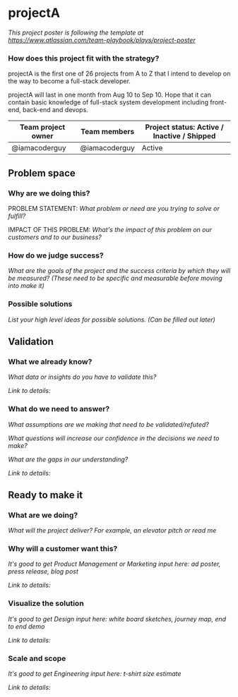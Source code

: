 # projectA

_This project poster is following the template at https://www.atlassian.com/team-playbook/plays/project-poster_

### How does this project fit with the strategy?

projectA is the first one of 26 projects from A to Z that I intend to develop on the way to become a full-stack developer.

projectA will last in one month from Aug 10 to Sep 10. Hope that it can contain basic knowledge of full-stack system development including front-end, back-end and devops.

Team project owner | Team members  | Project status: Active / Inactive / Shipped
------------------ | ------------- | -------------------------------------------
@iamacoderguy      | @iamacoderguy | Active


## Problem space 
### Why are we doing this?
PROBLEM STATEMENT: _What problem or need are you trying to solve or fulfill?_

IMPACT OF THIS PROBLEM: _What's the impact of this problem on our customers and to our business?_

### How do we judge success?
_What are the goals of the project and the success criteria by which they will be measured? (These need to be specific and measurable before moving into make it)_

### Possible solutions
_List your high level ideas for possible solutions. (Can be filled out later)_

## Validation
### What we already know?
_What data or insights do you have to validate this?_

_Link to details:_

### What do we need to answer?
_What assumptions are we making that need to be validated/refuted?_

_What questions will increase our confidence in the decisions we need to make?_

_What are the gaps in our understanding?_

_Link to details:_

## Ready to make it
### What are we doing?
_What will the project deliver? For example, an elevator pitch or read me_

### Why will a customer want this?
_It's good to get Product Management or Marketing input here: ad poster, press release, blog post_

_Link to details:_

### Visualize the solution
_It's good to get Design input here: white board sketches, journey map, end to end demo_

_Link to details:_

### Scale and scope
_It's good to get Engineering input here: t-shirt size estimate_

_Link to details:_
